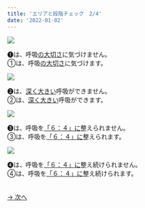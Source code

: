 ```yaml
---
title: 'エリアと段階チェック　2/4'
date: '2022-01-02'
---
```

![](/images/a_01_.jpg)

➊は、呼吸[の大切さ]()に気づけません。  
①は、呼吸[の大切さ]()に気づけます。

![](/images/a_02_.jpg)

➋は、[深く大きい]()呼吸ができません。  
②は、[深く大きい]()呼吸ができます。

![](/images/a_03_.jpg)

➌は、呼吸を[「６：４」に]()整えられません。  
③は、呼吸を[「６：４」に]()整えられます。

![](/images/a_04_.jpg)

➍は、呼吸を[「６：４」に]()整え続けられません。  
④は、呼吸を[「６：４」に]()整え続けられます。

　  
[ → 次へ ](/posts/01-3)
